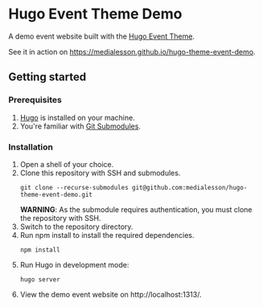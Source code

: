 # Hugo Event Theme Demo

A demo event website built with the [Hugo Event Theme](https://github.com/medialesson/hugo-theme-event).

See it in action on https://medialesson.github.io/hugo-theme-event-demo.

## Getting started

### Prerequisites

1. [Hugo](https://gohugo.io/installation/) is installed on your machine.
2. You're familiar with [Git Submodules](https://git-scm.com/book/en/v2/Git-Tools-Submodules).

### Installation

1. Open a shell of your choice.
2. Clone this repository with SSH and submodules.
    ```shell
    git clone --recurse-submodules git@github.com:medialesson/hugo-theme-event-demo.git
    ```
    **WARNING**: As the submodule requires authentication, you must clone the repository with SSH.
3. Switch to the repository directory.
4. Run npm install to install the required dependencies.
    ```shell
    npm install
    ```
5. Run Hugo in development mode:
    ```shell
    hugo server
    ```
6. View the demo event website on http://localhost:1313/.
